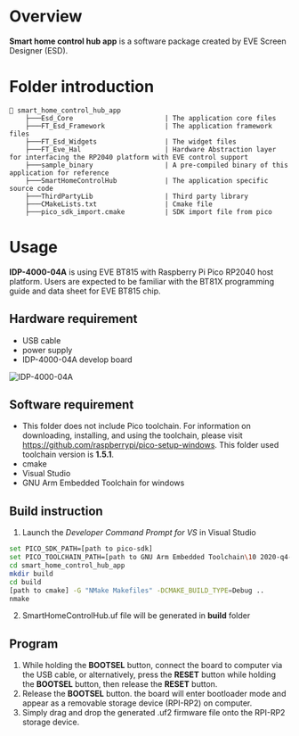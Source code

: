 # Overview

**Smart home control hub app** is a software package created by EVE Screen Designer (ESD).

# Folder introduction
```
📂 smart_home_control_hub_app
    ├───Esd_Core                       | The application core files
    ├───FT_Esd_Framework               | The application framework files
    ├───FT_Esd_Widgets                 | The widget files
    ├───FT_Eve_Hal                     | Hardware Abstraction layer for interfacing the RP2040 platform with EVE control support
    ├───sample_binary                  | A pre-compiled binary of this application for reference
    ├───SmartHomeControlHub            | The application specific source code
    ├───ThirdPartyLib                  | Third party library
    ├───CMakeLists.txt                 | Cmake file
    ├───pico_sdk_import.cmake          | SDK import file from pico
```
# Usage
**IDP-4000-04A** is using EVE BT815 with Raspberry Pi Pico RP2040 host platform. Users are expected to be familiar with the BT81X programming guide and data sheet for EVE BT815 chip.

## Hardware requirement
* USB cable
* power supply
* IDP-4000-04A develop board

![IDP-4000-04A](https://github.com/user-attachments/assets/ebc59966-4767-4e1a-af5b-ad39de4deaa4)


## Software requirement
* This folder does not include Pico toolchain. For information on downloading, installing, and using the toolchain, please visit https://github.com/raspberrypi/pico-setup-windows. This folder used toolchain version is **1.5.1**.
* cmake
* Visual Studio
* GNU Arm Embedded Toolchain for windows

## Build instruction
1. Launch the *Developer Command Prompt for VS* in Visual Studio
```sh
set PICO_SDK_PATH=[path to pico-sdk]
set PICO_TOOLCHAIN_PATH=[path to GNU Arm Embedded Toolchain\10 2020-q4-major\bin]
cd smart_home_control_hub_app
mkdir build
cd build
[path to cmake] -G "NMake Makefiles" -DCMAKE_BUILD_TYPE=Debug ..
nmake
```
2. SmartHomeControlHub.uf file will be generated in **build** folder

## Program
1. While holding the **BOOTSEL** button, connect the board to computer via the USB cable, or alternatively, press the **RESET** button while holding the **BOOTSEL** button, then release the **RESET** button.
2. Release the **BOOTSEL** button. the board will enter bootloader mode and appear as a removable storage device (RPI-RP2) on computer.
3. Simply drag and drop the generated .uf2 firmware file onto the RPI-RP2 storage device.
